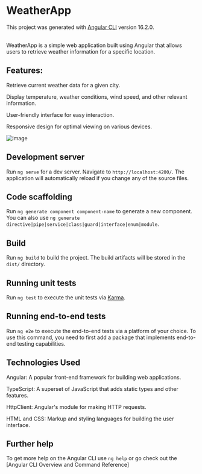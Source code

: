 # WeatherApp

This project was generated with [Angular CLI](https://github.com/angular/angular-cli) version 16.2.0.

<br>
WeatherApp is a simple web application built using Angular that allows users to retrieve weather information for a specific location.

## Features:

Retrieve current weather data for a given city.

Display temperature, weather conditions, wind speed, and other relevant information.

User-friendly interface for easy interaction.

Responsive design for optimal viewing on various devices.


![image](https://github.com/inamul10/weatherApp/assets/122964083/a3758693-eac0-4cc9-8b6a-a7740397366f)
## Development server

Run `ng serve` for a dev server. Navigate to `http://localhost:4200/`. The application will automatically reload if you change any of the source files.

## Code scaffolding

Run `ng generate component component-name` to generate a new component. You can also use `ng generate directive|pipe|service|class|guard|interface|enum|module`.

## Build

Run `ng build` to build the project. The build artifacts will be stored in the `dist/` directory.

## Running unit tests

Run `ng test` to execute the unit tests via [Karma](https://karma-runner.github.io).

## Running end-to-end tests

Run `ng e2e` to execute the end-to-end tests via a platform of your choice. To use this command, you need to first add a package that implements end-to-end testing capabilities.

## Technologies Used
Angular: A popular front-end framework for building web applications.

TypeScript: A superset of JavaScript that adds static types and other features.

HttpClient: Angular's module for making HTTP requests.

HTML and CSS: Markup and styling languages for building the user interface.

## Further help

To get more help on the Angular CLI use `ng help` or go check out the [Angular CLI Overview and Command Reference]



